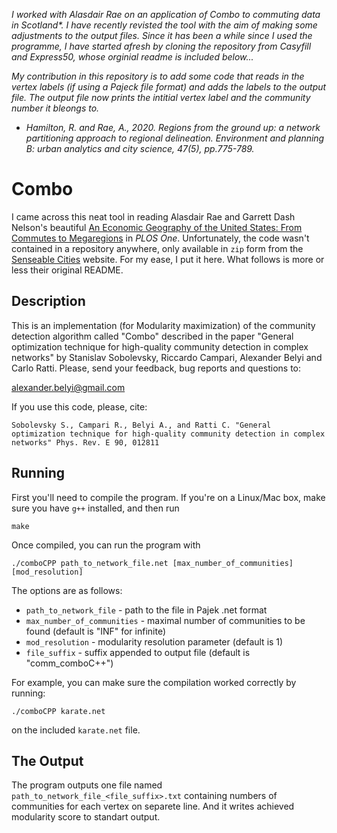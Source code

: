 *I worked with Alasdair Rae on an application of Combo to commuting data in Scotland\*. I have recently revisted the tool with the aim of making some adjustments to the output files.
Since it has been a while since I used the programme, I have started afresh by cloning the repository from Casyfill and Express50, whose orginial readme is included below...*

*My contribution in this repository is to add some code that reads in the vertex labels (if using a Pajeck file format) and adds the labels to the output file. The output file now prints the intitial vertex label and the community number it bleongs to.*

* *Hamilton, R. and Rae, A., 2020. Regions from the ground up: a network partitioning approach to regional delineation. Environment and planning B: urban analytics and city science, 47(5), pp.775-789.*


# Combo

I came across this neat tool in reading Alasdair Rae and Garrett Dash Nelson's
beautiful [An Economic Geography of the United States: From Commutes to
Megaregions](http://journals.plos.org/plosone/article?id=10.1371/journal.pone.0166083)
in _PLOS One_. Unfortunately, the code wasn't contained in a repository
anywhere, only available in `zip` form from the [Senseable
Cities](http://senseable.mit.edu/community_detection/) website. For my ease, I
put it here. What follows is more or less their original README.

## Description

This is an implementation (for Modularity maximization) of the community
detection algorithm called "Combo" described in the paper "General optimization
technique for high-quality community detection in complex networks" by
Stanislav Sobolevsky, Riccardo Campari, Alexander Belyi and Carlo Ratti.
Please, send your feedback, bug reports and questions to:

alexander.belyi@gmail.com

If you use this code, please, cite:

```
Sobolevsky S., Campari R., Belyi A., and Ratti C. "General optimization technique for high-quality community detection in complex networks" Phys. Rev. E 90, 012811
```

## Running

First you'll need to compile the program. If you're on a Linux/Mac box, make
sure you have `g++` installed, and then run

```
make
```

Once compiled, you can run the program with

```
./comboCPP path_to_network_file.net [max_number_of_communities] [mod_resolution]
```

The options are as follows:
* `path_to_network_file` - path to the file in Pajek .net format
* `max_number_of_communities` - maximal number of communities to be found
  (default is "INF" for infinite)
* `mod_resolution` - modularity resolution parameter (default is 1)
* `file_suffix` - suffix appended to output file (default is "comm_comboC++")

For example, you can make sure the compilation worked correctly by running:
```
./comboCPP karate.net
```
on the included `karate.net` file.

## The Output

The program outputs one file named `path_to_network_file_<file_suffix>.txt`
containing numbers of communities for each vertex on separete line.  And it
writes achieved modularity score to standart output.
